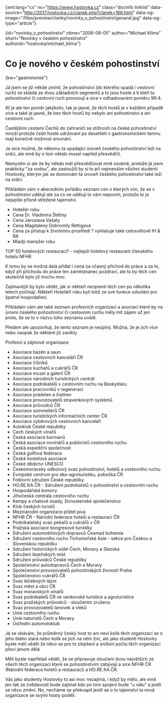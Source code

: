 
{xml:lang="cs" ns="https://www.hostovka.cz" class="docinfo linklist" data-source="http://2017.hostovka.cz/clanek.php?clanek=166.html" data-og-image="/files/preview/clanky/novinky\_v\_pohostinstvi/general.jpg" data-og-type="article"}

{id="novinky\_v\_pohostinstvi" ctime="2006-08-05" author="Michael Klíma" short="Novinky v českém pohostinství" authorid="hostovka/michael_klima"}

# Co je nového v českém pohostinství

<!-- generated attribute kw by user_udpatekw.sh on 2019-02-23, do not edit -->

{kw="gastronomie"}

Já jsem se již někde zmínil, že pohostinství (do kterého spadá i cestovní ruch) se skládá ze dvou základních segmentů a to jsou hoste a ti kteří to pohostinství či cestovní ruch provozují a sice v odhadovaném poměru 96:4.

Ať je ale ten poměr jakýkoliv, tak je jasné, že těch hostů je v každém případě více a také je jasné, že bez těch hostů by nebylo ani pohostinství a ani cestovní ruch.

Častějšími cestami Čechů do zahraničí se stížnosti na české pohostinství množí protože čeští hosté udržovaní po desetiletí v gastronomickém temnu mají konečně možnost srovnání.

Je sice možné, že někomu ta upadající úroveň českého pohostinství leží na srdci, ale mně by o tom někdo musel napřed přesvědčit.

Nemyslím si ale že by někdo měl přesvědčovat mně osobně, protože já jsem prakticky "za vodou", ale zasloužili by si to při nejmenším všichni studenti Hostovky, kterým jak se domnívám ta úroveň českého pohostinství také leží na srdci.

Přikládám vám v abecedním pořádku seznam cen o kterých vím, že se v pohostinství udělují ale za co se udělují to vám nepovím, protože to je nejspíše přísně střežené tajemství.

  * Hoteliér roku
  * Cena Dr. Vladimíra Štětiny
  * Cena Jaroslava Vašaty
  * Cena Magdaleny Dobromily Rettigová
  * Cena za přístup k životnímu prostředí ? vyhlašuje také celosvětově IH & RA
  * Mladý manažer roku

TOP 50 hotelových restaurací? - nejlepší hotelový restaurant členského hotelu NFHR

K tomu by se možná dala přidat i cena za včasný příchod do práce a za to, když při příchodu do práce ten zaměstnanec pozdraví, ale to by těch cen skutečně bylo již trochu moc.

Zajímavější by bylo vědět, jak si někteří recipienti těch cen po několika letech počínají. Někteří Hoteliéři roku byli totiž ze své funkce odvoláni pro špatné hospodaření.

Přikládám vám ale také seznam profesních organizací a asociací které by na úrovni českého pohostinství či cestovním ruchu měly mít zájem už jen proto, že se to v názvu toho seznamu uvádí.

Předem ale upozorňuji, že tento seznam je neúplný. Možná, že je jich více nebo naopak že některé již zanikly.

Profesní a zájmové organizace

  * Asociace bazén a saun
  * Asociace cestovních kanceláří ČR
  * Asociace číšníků
  * Asociace kuchařů a cukrářů ČR
  * Asociace muzeí a galerií ČR
  * Asociace národních turistických centrál
  * Asociace podnikatelů v cestovním ruchu na Beskydsku
  * Asociace pracovníků v regeneraci
  * Asociace prádelen a čistíren
  * Asociace provozovatelů stravenkových systémů
  * Asociace průvodců ČR
  * Asociace sommeliérů ČR
  * Asociace turistických informačních center ČR
  * Asociace výběrových cestovních kanceláří
  * Autoklub České republiky
  * Cech českých vinařů
  * Česká asociace barmanů
  * Česká asociace novinářů a publicistů cestovního ruchu
  * Česká expediční společnost
  * Česká golfová federace
  * Česká hostelová asociace
  * České dědictví UNESCO
  * Českomoravský odborový svaz pohostinství, hotelů a cestovního ruchu
  * Evropské centrum pro eko-agroturistiku, pobočka ČR
  * Folklorní sdružení České republiky
  * HO.RE.KA ČR - Sdružení podnikatelů v pohostinství a cestovním ruchu
  * Hospodářské komory
  * Jihočeská centrála cestovního ruchu
  * Kempy a chatové osady, živnostenské společenstvo
  * Klub českých turistů
  * Mezinárodní organizace přátel piva
  * NFHR ČR - Národní federace hotelů a restaurací ČR
  * Podnikatelský svaz pekařů a cukrářů v ČR
  * Pražská asociace kongresové turistiky
  * Sdružení automobilových dopravců Česmad bohemia
  * Sdružení cestovního ruchu Tichomořské Asie - sekce pro Českou a Slovenskou republiku
  * Sdružení historických sídel Čech, Moravy a Slezska
  * Sdružení lázeňských míst
  * Sdružení průvodců České republiky
  * Společenství autodopravců Čech a Moravy
  * Společenství provozovatelů pohostinských živností Praha
  * Společenstvo cukrářů ČR
  * Svaz léčebných lázní
  * Svaz měst a obcí ČR
  * Svaz moravských vinařů
  * Svaz podnikatelů ČR ve venkovské turistice a agroturistice
  * Svaz pražských průvodců - sloučením zrušeno
  * Svaz provozovatelů lanovek a vleků
  * Unie cestovního ruchu
  * Unie naturistů Čech a Moravy
  * Ústřední automotoklub

Já se obávám, že průměrný český host to ani neví kolik těch organizací se o jeho blaho stará nebo kolik se jich na něm živí, ale jako studenti Hostovky byste měli vědět že něco se pro to zlepšení a snížení počtu těch organizací přeci jenom dělá.

Měli byste například vědět, že se připravuje sloučení dvou největších ze všech těch organizací které se pohostinstvím zabývají a sice NFHR ČR (Národní federace hotelů a restaurací) a HO.RE.KA.ČR.

Vás jako studenty Hostovky to asi moc nezajímá, i když by mělo, ale mně jen tak ze zvědavosti bude zajímat kdo po tom spojení bude "u válu" a jestli se něco změní. No, necháme se překvapit jestli se o to tajemství ta nová organizace se svými hosty podělí.

